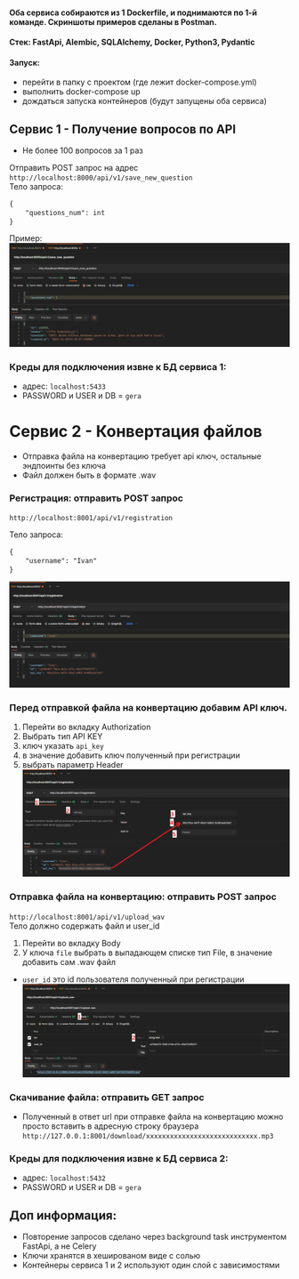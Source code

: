 #### Оба сервиса собираются из 1 Dockerfile, и поднимаются по 1-й команде. Скриншоты примеров сделаны в Postman.

#### Стек: FastApi, Alembic, SQLAlchemy, Docker, Python3, Pydantic
  
#### Запуск:
- перейти в папку с проектом (где лежит docker-compose.yml)
- выполнить docker-compose up
- дождаться запуска контейнеров (будут запущены оба сервиса)

## Сервис 1 - Получение вопросов по API
- Не более 100 вопросов за 1 раз  
   
Отправить POST запрос на адрес `http://localhost:8000/api/v1/save_new_question`  
Тело запроса:  
```
{  
    "questions_num": int  
}  
```
Пример:  
![Получить вопросы](https://github.com/georg220022/spring_2023/blob/main/%D0%92%D0%BE%D0%BF%D1%80%D0%BE%D1%81%D1%8B.png)  
  
### Креды для подключения извне к БД сервиса 1:  
- адрес: `localhost:5433`   
- PASSWORD и USER и DB = `gera`  
  
# Сервис 2 - Конвертация файлов  
- Отправка файла на конвертацию требует api ключ, остальные эндпоинты без ключа  
- Файл должен быть в формате .wav  
  
### Регистрация: отправить POST запрос  
`http://localhost:8001/api/v1/registration`  
  
Тело запроса:  
```
{  
    "username": "Ivan"  
}  
```
![Регистрация](https://github.com/georg220022/spring_2023/blob/main/%D0%A0%D0%B5%D0%B3%D0%B8%D1%81%D1%82%D1%80%D0%B0%D1%86%D0%B8%D1%8F.png)  
  
### Перед отправкой файла на конвертацию добавим API ключ.  
1) Перейти во вкладку Authorization  
2) Выбрать тип API KEY  
3) ключ указать `api_key`  
4) в значение добавить ключ полученный при регистрации  
5) выбрать параметр Header  
![Добавление API ключа](https://github.com/georg220022/spring_2023/blob/main/%D0%94%D0%BE%D0%B1%D0%B0%D0%B2%D0%BB%D0%B5%D0%BD%D0%B8%D0%B5%20%D0%BA%D0%BB%D1%8E%D1%87%D0%B0.png)  
   
### Отправка файла на конвертацию: отправить POST запрос  
`http://localhost:8001/api/v1/upload_wav`  
Тело должно содержать файл и user_id
1) Перейти во вкладку Body
2) У ключа `file` выбрать в выпадающем списке тип File, в значение добавить сам .wav файл
- `user_id` это id пользователя полученный при регистрации
![Добавление API ключа](https://github.com/georg220022/spring_2023/blob/main/%D0%9A%D0%BE%D0%BD%D0%B2%D0%B5%D1%80%D1%82%D0%B0%D1%86%D0%B8%D1%8F.png)  

### Скачивание файла: отправить GET запрос
- Полученный в ответ url при отправке файла на конвертацию можно просто вставить в адресную строку браузера
`http://127.0.0.1:8001/download/xxxxxxxxxxxxxxxxxxxxxxxxxxxx.mp3`

### Креды для подключения извне к БД сервиса 2:  
- адрес: `localhost:5432`   
- PASSWORD и USER и DB = `gera`

## Доп информация:
- Повторение запросов сделано через background task инструментом FastApi, а не Celery
- Ключи хранятся в хешированом виде с солью
- Контейнеры сервиса 1 и 2 используют один слой с зависимостями 
